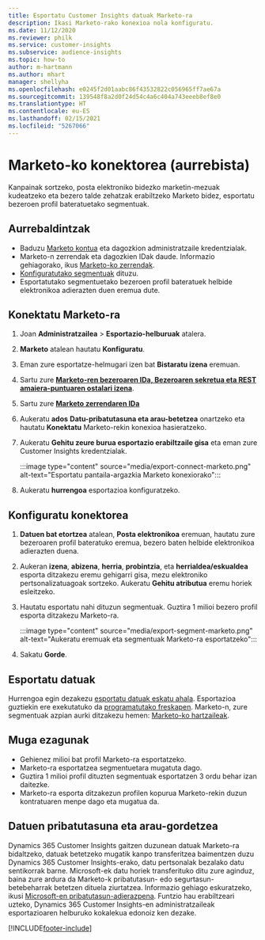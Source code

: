 ```yaml
---
title: Esportatu Customer Insights datuak Marketo-ra
description: Ikasi Marketo-rako konexioa nola konfiguratu.
ms.date: 11/12/2020
ms.reviewer: philk
ms.service: customer-insights
ms.subservice: audience-insights
ms.topic: how-to
author: m-hartmann
ms.author: mhart
manager: shellyha
ms.openlocfilehash: e0245f2d01aabc86f43532822c056965ff7ae67a
ms.sourcegitcommit: 139548f8a2d0f24d54c4a6c404a743eeeb8ef8e0
ms.translationtype: HT
ms.contentlocale: eu-ES
ms.lasthandoff: 02/15/2021
ms.locfileid: "5267066"
---
```

# <a name="connector-for-marketo-preview"></a>Marketo-ko konektorea (aurrebista)

Kanpainak sortzeko, posta elektroniko bidezko marketin-mezuak kudeatzeko eta bezero talde zehatzak erabiltzeko Marketo bidez, esportatu bezeroen profil bateratuetako segmentuak.

## <a name="prerequisites"></a>Aurrebaldintzak

-   Baduzu [Marketo kontua](https://login.marketo.com/) eta dagozkion administratzaile kredentzialak.
-   Marketo-n zerrendak eta dagozkien IDak daude. Informazio gehiagorako, ikus [Marketo-ko zerrendak](https://docs.marketo.com/display/public/DOCS/Understanding+Static+Lists).
-   [Konfiguratutako segmentuak](segments.md) dituzu.
-   Esportatutako segmentuetako bezeroen profil bateratuek helbide elektronikoa adierazten duen eremua dute.

## <a name="connect-to-marketo"></a>Konektatu Marketo-ra

1. Joan **Administratzailea** > **Esportazio-helburuak** atalera.

1. **Marketo** atalean hautatu **Konfiguratu**.

1. Eman zure esportatze-helmugari izen bat **Bistaratu izena** eremuan.

1. Sartu zure **[Marketo-ren bezeroaren IDa, Bezeroaren sekretua eta REST amaiera-puntuaren ostalari izena](https://developers.marketo.com/rest-api/authentication/)**.

1. Sartu zure **[Marketo zerrendaren IDa](https://docs.marketo.com/display/public/DOCS/Understanding+Static+Lists)** 

1. Aukeratu **ados** **Datu-pribatutasuna eta arau-betetzea** onartzeko eta hautatu **Konektatu** Marketo-rekin konexioa hasieratzeko.

1. Aukeratu **Gehitu zeure burua esportazio erabiltzaile gisa** eta eman zure Customer Insights kredentzialak.

   :::image type="content" source="media/export-connect-marketo.png" alt-text="Esportatu pantaila-argazkia Marketo konexiorako":::

1. Aukeratu **hurrengoa** esportazioa konfiguratzeko.

## <a name="configure-the-connector"></a>Konfiguratu konektorea

1. **Datuen bat etortzea** atalean, **Posta elektronikoa** eremuan, hautatu zure bezeroaren profil bateratuko eremua, bezero baten helbide elektronikoa adierazten duena. 

1. Aukeran **izena**, **abizena**, **herria**, **probintzia**, eta **herrialdea/eskualdea** esporta ditzakezu eremu gehigarri gisa, mezu elektroniko pertsonalizatuagoak sortzeko. Aukeratu **Gehitu atributua** eremu horiek esleitzeko.

1. Hautatu esportatu nahi dituzun segmentuak. Guztira 1 milioi bezero profil esporta ditzakezu Marketo-ra.

   :::image type="content" source="media/export-segment-marketo.png" alt-text="Aukeratu eremuak eta segmentuak Marketo-ra esportatzeko":::

1. Sakatu **Gorde**.

## <a name="export-the-data"></a>Esportatu datuak

Hurrengoa egin dezakezu [esportatu datuak eskatu ahala](export-destinations.md). Esportazioa guztiekin ere exekutatuko da [programatutako freskapen](system.md#schedule-tab). Marketo-n, zure segmentuak azpian aurki ditzakezu hemen: [Marketo-ko hartzaileak](ttps://docs.marketo.com/display/public/DOCS/Understanding+Static+Lists).

## <a name="known-limitations"></a>Muga ezagunak

- Gehienez milioi bat profil Marketo-ra esportatzeko.
- Marketo-ra esportatzea segmentuetara mugatuta dago.
- Guztira 1 milioi profil dituzten segmentuak esportatzen 3 ordu behar izan daitezke. 
- Marketo-ra esporta ditzakezun profilen kopurua Marketo-rekin duzun kontratuaren menpe dago eta mugatua da.

## <a name="data-privacy-and-compliance"></a>Datuen pribatutasuna eta arau-gordetzea

Dynamics 365 Customer Insights gaitzen duzunean datuak Marketo-ra bidaltzeko, datuak betetzeko mugatik kanpo transferitzea baimentzen duzu Dynamics 365 Customer Insights-erako, datu pertsonalak bezalako datu sentikorrak barne. Microsoft-ek datu horiek transferituko ditu zure aginduz, baina zure ardura da Marketo-k pribatutasun- edo segurtasun-betebeharrak betetzen dituela ziurtatzea. Informazio gehiago eskuratzeko, ikusi [Microsoft-en pribatutasun-adierazpena](https://go.microsoft.com/fwlink/?linkid=396732).
Funtzio hau erabiltzeari uzteko, Dynamics 365 Customer Insights-en administratzaileak esportazioaren helburuko kokalekua edonoiz ken dezake.


[!INCLUDE[footer-include](../includes/footer-banner.md)]